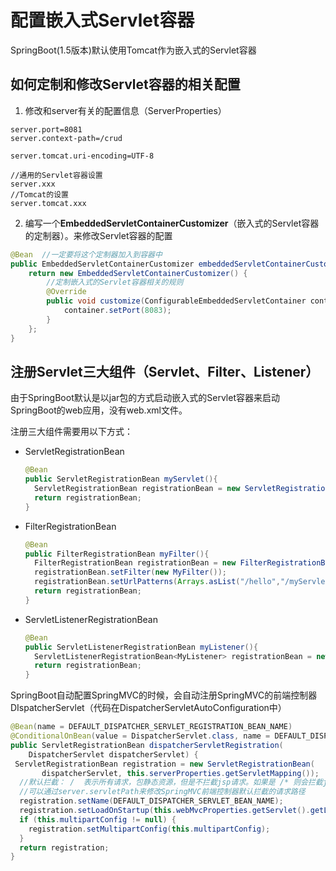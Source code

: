 # 配置嵌入式Servlet容器

SpringBoot(1.5版本)默认使用Tomcat作为嵌入式的Servlet容器

## 如何定制和修改Servlet容器的相关配置

1. 修改和server有关的配置信息（ServerProperties）

  ```properties
  server.port=8081
  server.context-path=/crud

  server.tomcat.uri-encoding=UTF-8

  //通用的Servlet容器设置
  server.xxx
  //Tomcat的设置
  server.tomcat.xxx
  ```

2. 编写一个**EmbeddedServletContainerCustomizer**（嵌入式的Servlet容器的定制器）。来修改Servlet容器的配置

  ```java
  @Bean  //一定要将这个定制器加入到容器中
  public EmbeddedServletContainerCustomizer embeddedServletContainerCustomizer(){
      return new EmbeddedServletContainerCustomizer() {
          //定制嵌入式的Servlet容器相关的规则
          @Override
          public void customize(ConfigurableEmbeddedServletContainer container) {
              container.setPort(8083);
          }
      };
  }
  ```
## 注册Servlet三大组件（Servlet、Filter、Listener）

由于SpringBoot默认是以jar包的方式启动嵌入式的Servlet容器来启动SpringBoot的web应用，没有web.xml文件。

注册三大组件需要用以下方式：

- ServletRegistrationBean

  ```java
  @Bean
  public ServletRegistrationBean myServlet(){
    ServletRegistrationBean registrationBean = new ServletRegistrationBean(new MyServlet(),"/myServlet");
    return registrationBean;
  }
  ```

- FilterRegistrationBean

  ```java
  @Bean
  public FilterRegistrationBean myFilter(){
    FilterRegistrationBean registrationBean = new FilterRegistrationBean();
    registrationBean.setFilter(new MyFilter());
    registrationBean.setUrlPatterns(Arrays.asList("/hello","/myServlet"));
    return registrationBean;
  }
  ```

- ServletListenerRegistrationBean

  ```java
  @Bean
  public ServletListenerRegistrationBean myListener(){
    ServletListenerRegistrationBean<MyListener> registrationBean = new ServletListenerRegistrationBean<>(new MyListener());
    return registrationBean;
  }
  ```

SpringBoot自动配置SpringMVC的时候，会自动注册SpringMVC的前端控制器DIspatcherServlet（代码在DispatcherServletAutoConfiguration中）

```java
@Bean(name = DEFAULT_DISPATCHER_SERVLET_REGISTRATION_BEAN_NAME)
@ConditionalOnBean(value = DispatcherServlet.class, name = DEFAULT_DISPATCHER_SERVLET_BEAN_NAME)
public ServletRegistrationBean dispatcherServletRegistration(
    DispatcherServlet dispatcherServlet) {
 ServletRegistrationBean registration = new ServletRegistrationBean(
       dispatcherServlet, this.serverProperties.getServletMapping());
  //默认拦截： /  表示所有请求，包静态资源，但是不拦截jsp请求。如果是 /* 则会拦截jsp
  //可以通过server.servletPath来修改SpringMVC前端控制器默认拦截的请求路径
  registration.setName(DEFAULT_DISPATCHER_SERVLET_BEAN_NAME);
  registration.setLoadOnStartup(this.webMvcProperties.getServlet().getLoadOnStartup());
  if (this.multipartConfig != null) {
    registration.setMultipartConfig(this.multipartConfig);
  }
  return registration;
}
```
